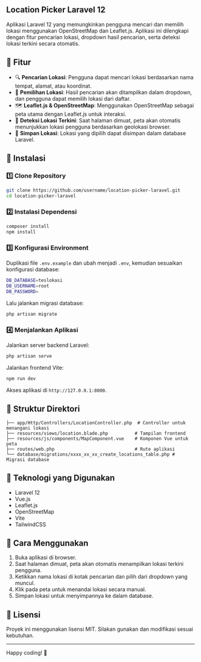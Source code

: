 ## Location Picker Laravel 12

Aplikasi Laravel 12 yang memungkinkan pengguna mencari dan memilih lokasi menggunakan OpenStreetMap dan Leaflet.js. Aplikasi ini dilengkapi dengan fitur pencarian lokasi, dropdown hasil pencarian, serta deteksi lokasi terkini secara otomatis.

## 🚀 Fitur
- 🔍 **Pencarian Lokasi**: Pengguna dapat mencari lokasi berdasarkan nama tempat, alamat, atau koordinat.
- 📍 **Pemilihan Lokasi**: Hasil pencarian akan ditampilkan dalam dropdown, dan pengguna dapat memilih lokasi dari daftar.
- 🗺️ **Leaflet.js & OpenStreetMap**: Menggunakan OpenStreetMap sebagai peta utama dengan Leaflet.js untuk interaksi.
- 📡 **Deteksi Lokasi Terkini**: Saat halaman dimuat, peta akan otomatis menunjukkan lokasi pengguna berdasarkan geolokasi browser.
- 💾 **Simpan Lokasi**: Lokasi yang dipilih dapat disimpan dalam database Laravel.

## 📂 Instalasi
### 1️⃣ Clone Repository
```sh
git clone https://github.com/username/location-picker-laravel.git
cd location-picker-laravel
```

### 2️⃣ Instalasi Dependensi
```sh
composer install
npm install
```

### 3️⃣ Konfigurasi Environment
Duplikasi file `.env.example` dan ubah menjadi `.env`, kemudian sesuaikan konfigurasi database:
```sh
DB_DATABASE=teslokasi
DB_USERNAME=root
DB_PASSWORD=
```
Lalu jalankan migrasi database:
```sh
php artisan migrate
```

### 4️⃣ Menjalankan Aplikasi
Jalankan server backend Laravel:
```sh
php artisan serve
```
Jalankan frontend Vite:
```sh
npm run dev
```
Akses aplikasi di `http://127.0.0.1:8000`.

## 📜 Struktur Direktori
```
├── app/Http/Controllers/LocationController.php  # Controller untuk menangani lokasi
├── resources/views/location.blade.php          # Tampilan frontend
├── resources/js/components/MapComponent.vue    # Komponen Vue untuk peta
├── routes/web.php                              # Rute aplikasi
└── database/migrations/xxxx_xx_xx_create_locations_table.php # Migrasi database
```

## 🔧 Teknologi yang Digunakan
- Laravel 12
- Vue.js
- Leaflet.js
- OpenStreetMap
- Vite
- TailwindCSS

## 🎯 Cara Menggunakan
1. Buka aplikasi di browser.
2. Saat halaman dimuat, peta akan otomatis menampilkan lokasi terkini pengguna.
3. Ketikkan nama lokasi di kotak pencarian dan pilih dari dropdown yang muncul.
4. Klik pada peta untuk menandai lokasi secara manual.
5. Simpan lokasi untuk menyimpannya ke dalam database.

## 📌 Lisensi
Proyek ini menggunakan lisensi MIT. Silakan gunakan dan modifikasi sesuai kebutuhan.

---

Happy coding! 🚀
